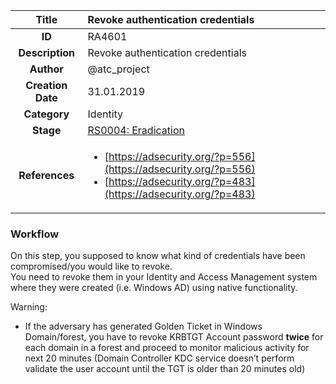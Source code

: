 | Title                       |  Revoke authentication credentials         |
|:---------------------------:|:--------------------|
| **ID**                      | RA4601            |
| **Description**             | Revoke authentication credentials   |
| **Author**                  | @atc_project        |
| **Creation Date**           | 31.01.2019 |
| **Category**                | Identity      |
| **Stage**                   |[RS0004: Eradication](../Response_Stages/RS0004.md)| 
| **References** |<ul><li>[https://adsecurity.org/?p=556](https://adsecurity.org/?p=556)</li><li>[https://adsecurity.org/?p=483](https://adsecurity.org/?p=483)</li></ul>|

### Workflow

On this step, you supposed to know what kind of credentials have been compromised/you would like to revoke.  
You need to revoke them in your Identity and Access Management system where they were created (i.e. Windows AD) using native functionality.  

Warning:  

- If the adversary has generated Golden Ticket in Windows Domain/forest, you have to revoke KRBTGT Account password **twice** for each domain in a forest and proceed to monitor malicious activity for next 20 minutes (Domain Controller KDC service doesn’t perform validate the user account until the TGT is older than 20 minutes old)

